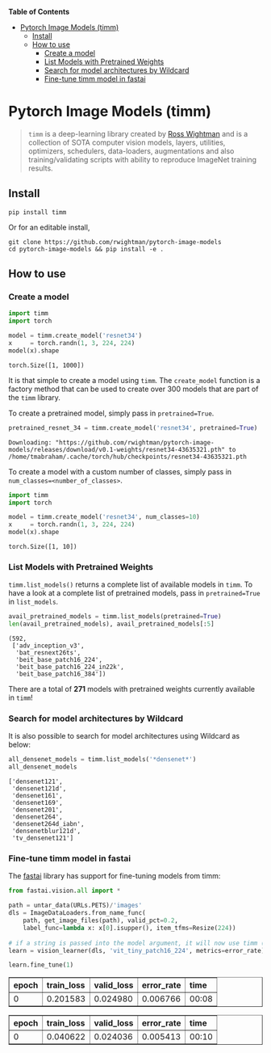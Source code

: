 <!-- START doctoc generated TOC please keep comment here to allow auto update -->
<!-- DON'T EDIT THIS SECTION, INSTEAD RE-RUN doctoc TO UPDATE -->
**Table of Contents**

- [Pytorch Image Models (timm)](#pytorch-image-models-timm)
  - [Install](#install)
  - [How to use](#how-to-use)
    - [Create a model](#create-a-model)
    - [List Models with Pretrained Weights](#list-models-with-pretrained-weights)
    - [Search for model architectures by Wildcard](#search-for-model-architectures-by-wildcard)
    - [Fine-tune timm model in fastai](#fine-tune-timm-model-in-fastai)

<!-- END doctoc generated TOC please keep comment here to allow auto update -->

# Pytorch Image Models (timm)
> `timm` is a deep-learning library created by <a href='https://twitter.com/wightmanr'>Ross Wightman</a> and is a collection of SOTA computer vision models, layers, utilities, optimizers, schedulers, data-loaders, augmentations and also training/validating scripts with ability to reproduce ImageNet training results. 


## Install

```
pip install timm
```

Or for an editable install, 

```
git clone https://github.com/rwightman/pytorch-image-models
cd pytorch-image-models && pip install -e .
```

## How to use

### Create a model

```python
import timm 
import torch

model = timm.create_model('resnet34')
x     = torch.randn(1, 3, 224, 224)
model(x).shape
```




    torch.Size([1, 1000])



It is that simple to create a model using `timm`. The `create_model` function is a factory method that can be used to create over 300 models that are part of the `timm` library.

To create a pretrained model, simply pass in `pretrained=True`.

```python
pretrained_resnet_34 = timm.create_model('resnet34', pretrained=True)
```

    Downloading: "https://github.com/rwightman/pytorch-image-models/releases/download/v0.1-weights/resnet34-43635321.pth" to /home/tmabraham/.cache/torch/hub/checkpoints/resnet34-43635321.pth


To create a model with a custom number of classes, simply pass in `num_classes=<number_of_classes>`.

```python
import timm 
import torch

model = timm.create_model('resnet34', num_classes=10)
x     = torch.randn(1, 3, 224, 224)
model(x).shape
```




    torch.Size([1, 10])



### List Models with Pretrained Weights


`timm.list_models()` returns a complete list of available models in `timm`. To have a look at a complete list of pretrained models, pass in `pretrained=True` in `list_models`.

```python
avail_pretrained_models = timm.list_models(pretrained=True)
len(avail_pretrained_models), avail_pretrained_models[:5]
```




    (592,
     ['adv_inception_v3',
      'bat_resnext26ts',
      'beit_base_patch16_224',
      'beit_base_patch16_224_in22k',
      'beit_base_patch16_384'])



There are a total of **271** models with pretrained weights currently available in `timm`!

### Search for model architectures by Wildcard

It is also possible to search for model architectures using Wildcard as below:

```python
all_densenet_models = timm.list_models('*densenet*')
all_densenet_models
```




    ['densenet121',
     'densenet121d',
     'densenet161',
     'densenet169',
     'densenet201',
     'densenet264',
     'densenet264d_iabn',
     'densenetblur121d',
     'tv_densenet121']



### Fine-tune timm model in fastai

The [fastai](https://docs.fast.ai) library has support for fine-tuning models from timm:

```python
from fastai.vision.all import *

path = untar_data(URLs.PETS)/'images'
dls = ImageDataLoaders.from_name_func(
    path, get_image_files(path), valid_pct=0.2,
    label_func=lambda x: x[0].isupper(), item_tfms=Resize(224))
    
# if a string is passed into the model argument, it will now use timm (if it is installed)
learn = vision_learner(dls, 'vit_tiny_patch16_224', metrics=error_rate)

learn.fine_tune(1)
```



<style>
    /* Turns off some styling */
    progress {
        /* gets rid of default border in Firefox and Opera. */
        border: none;
        /* Needs to be in here for Safari polyfill so background images work as expected. */
        background-size: auto;
    }
    .progress-bar-interrupted, .progress-bar-interrupted::-webkit-progress-bar {
        background: #F44336;
    }
</style>




<table border="1" class="dataframe">
  <thead>
    <tr style="text-align: left;">
      <th>epoch</th>
      <th>train_loss</th>
      <th>valid_loss</th>
      <th>error_rate</th>
      <th>time</th>
    </tr>
  </thead>
  <tbody>
    <tr>
      <td>0</td>
      <td>0.201583</td>
      <td>0.024980</td>
      <td>0.006766</td>
      <td>00:08</td>
    </tr>
  </tbody>
</table>




<style>
    /* Turns off some styling */
    progress {
        /* gets rid of default border in Firefox and Opera. */
        border: none;
        /* Needs to be in here for Safari polyfill so background images work as expected. */
        background-size: auto;
    }
    .progress-bar-interrupted, .progress-bar-interrupted::-webkit-progress-bar {
        background: #F44336;
    }
</style>




<table border="1" class="dataframe">
  <thead>
    <tr style="text-align: left;">
      <th>epoch</th>
      <th>train_loss</th>
      <th>valid_loss</th>
      <th>error_rate</th>
      <th>time</th>
    </tr>
  </thead>
  <tbody>
    <tr>
      <td>0</td>
      <td>0.040622</td>
      <td>0.024036</td>
      <td>0.005413</td>
      <td>00:10</td>
    </tr>
  </tbody>
</table>

